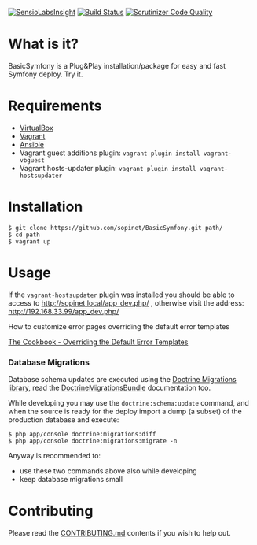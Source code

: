 [![SensioLabsInsight](https://insight.sensiolabs.com/projects/84f19b4e-6135-457d-be83-56b684231595/big.png)](https://insight.sensiolabs.com/projects/84f19b4e-6135-457d-be83-56b684231595) [![Build Status](https://travis-ci.org/sopinet/BasicSymfony.svg?branch=master)](https://travis-ci.org/sopinet/BasicSymfony) [![Scrutinizer Code Quality](https://scrutinizer-ci.com/g/sopinet/BasicSymfony/badges/quality-score.png?b=master)](https://scrutinizer-ci.com/g/sopinet/BasicSymfony/?branch=master)

What is it?
===========

BasicSymfony is a Plug&Play installation/package for easy and fast Symfony deploy. Try it.

Requirements
============

* [VirtualBox](https://www.virtualbox.org/wiki/Downloads)
* [Vagrant](http://www.vagrantup.com/downloads)
* [Ansible](http://docs.ansible.com/intro_installation.html)
* Vagrant guest additions plugin: `vagrant plugin install vagrant-vbguest`
* Vagrant hosts-updater plugin: `vagrant plugin install vagrant-hostsupdater`

Installation
============

```
$ git clone https://github.com/sopinet/BasicSymfony.git path/
$ cd path
$ vagrant up
```

Usage
=====

If the `vagrant-hostsupdater` plugin was installed you should be able to access to http://sopinet.local/app_dev.php/ , otherwise visit the address: http://192.168.33.99/app_dev.php/

How to customize error pages overriding the default error templates

[The Cookbook - Overriding the Default Error Templates](http://symfony.com/doc/current/cookbook/controller/error_pages.html#overriding-the-default-error-templates)

### Database Migrations
Database schema updates are executed using the [Doctrine Migrations library](https://github.com/doctrine/migrations), read the [DoctrineMigrationsBundle](https://symfony.com/doc/current/bundles/DoctrineMigrationsBundle/index.html) documentation too.

While developing you may use the `doctrine:schema:update` command, and when the source is ready for the deploy import a dump (a subset) of the production database and execute:
```
$ php app/console doctrine:migrations:diff
$ php app/console doctrine:migrations:migrate -n
```

Anyway is recommended to:

* use these two commands above also while developing
* keep database migrations small

Contributing
============

Please read the [CONTRIBUTING.md](https://github.com/sopinet/BasicSymfony/blob/master/CONTRIBUTING.md) contents if you wish to help out.
